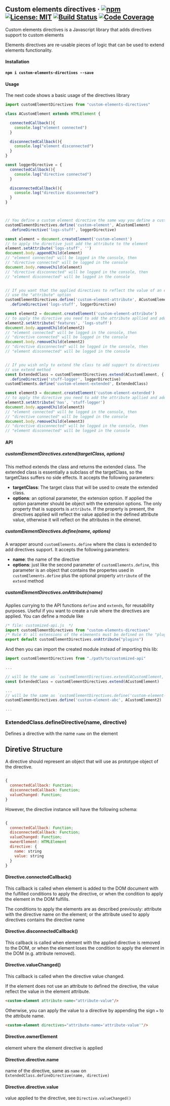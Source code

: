Custom elements directives &middot; [![npm](https://img.shields.io/npm/v/custom-elements-directives.svg?style=flat-square)](https://www.npmjs.com/package/custom-elements-directives) [![License: MIT](https://img.shields.io/github/license/OmarCastro/custom-elements-directive.svg?color=blue&style=flat-square)](https://opensource.org/licenses/MIT) [![Build Status](https://img.shields.io/travis/OmarCastro/custom-elements-directives/master.svg?style=flat-square&logo=travis)](https://travis-ci.org/OmarCastro/custom-elements-directives) [![Code Coverage](https://img.shields.io/codecov/c/github/OmarCastro/custom-elements-directives.svg?style=flat-square&logo=codecov)](https://codecov.io/gh/OmarCastro/custom-elements-directives)
------

Custom elements directives is a Javascript library that adds directives support to custom elements

Elements directives are re-usable pieces of logic that can be used to extend elements functionality.



#### Installation

#### `npm i custom-elements-directives --save`

#### Usage
The next code shows a basic usage of the directives library

```Javascript
import customElementDirectives from "custom-elements-directives" 

class ACustomElement extends HTMLElement {

  connectedCallback(){
    console.log("element connected")
  }

  disconnectedCallback(){
    console.log("element disconnected")
  }
}

const loggerDirective = {
  connectedCallback(){
    console.log("directive connected")
  }

  disconnectedCallback(){
    console.log("directive disconnected")
  }
}



// You define a custom element directive the same way you define a custom element
customElementDirectives.define('custom-element', ACustomElement)
  .defineDirective('logs-stuff', loggerDirective)

const element = document.createElement('custom-element')
// to apply the directive just add the attribute to the element
element.setAttribute('logs-stuff', '')
document.body.appendChild(element)
// "element connected" will be logged in the console, then
// "directive connected" will be logged in the console
document.body.removeChild(element)
// "directive disconnected" will be logged in the console, then
// "element disconnected" will be logged in the console


// If you want that the applied directives to reflect the value of an element attribute  
// use the "attribute" option
customElementDirectives.define('custom-element-attribute', ACustomElement, { attribute: 'features' })
  .defineDirective('logs-stuff', loggerDirective)

const element2 = document.createElement('custom-element-attribute')
// to apply the directive you need to add the attribute apllied and add the name of the directiveyou want to apply
element2.setAttribute('features', 'logs-stuff')
document.body.appendChild(element2)
// "element connected" will be logged in the console, then
// "directive connected" will be logged in the console
document.body.removeChild(element2)
// "directive disconnected" will be logged in the console, then
// "element disconnected" will be logged in the console


// If you wish only to extend the class to add support to directives
// use extend method
const ExtendedClass = customElementDirectives.extend(ACustomElement, { attribute: 'has' })
  .defineDirective('stuff-logger', loggerDirective)
customElements.define('custom-element-extended', ExtendedClass)

const element3 = document.createElement('custom-element-extended')
// to apply the directive you need to add the attribute apllied and add the name of the directiveyou want to apply
element3.setAttribute('has', 'stuff-logger')
document.body.appendChild(element3)
// "element connected" will be logged in the console, then
// "directive connected" will be logged in the console
document.body.removeChild(element3)
// "directive disconnected" will be logged in the console, then
// "element disconnected" will be logged in the console
```


#### API

##### customElementDirectives.extend(targetClass, options)

This method extends the class and returns the extended class. The extended class is essentially a subclass of the targetClass, so the targetClass suffers no side effects. It accepts the following parameters:

 - **targetClass**: The target class that will be used to create the extended class.
 - **options**: an optional parameter, the extension option. If applied the option parameter should be object with the extension options. The only property that is supports is `attribute`. If the property is present, the directives applied will reflect the value applied in the defined attribute value, otherwise it will reflect on the attributes in the elmenet.


##### customElementDirectives.define(name, options)

A wrapper around `customElements.define` where the class is extended to add directives support. It accepts the following parameters:

  - **name**: the name of the directive
  - **options**: just like the second parameter of `customElements.define`, this parameter is an object that contains the propertes used in `customElements.define` plus the optional property `attribute` of the `extend` method


##### customElementDirectives.onAttribute(name)

Applies currying to the API functions `define` and `extends`, for reusability purposes. Useful if you want to create a rule where the directives are applied. You can define a module like

```Javascript
/* file: customized-api.js  */
import customElementDirectives from "custom-elements-directives"
/* Rule X: all extensions of the elmenents must be defined on the "plugin" attribute    */ 
export default customElementDirectives.onAttribute("plugins")
```

And then you can import the created module instead of importing this lib:

```Javascript
import customElementDirectives from "./path/to/customized-api"

...

// will be the same as `customElementDirectives.extend(ACustomElement, { attribute: 'plugins' })`
const ExtendedClass = customElementDirectives.extend(ACustomElement)

...
// will be the same as `customElementDirectives.define('custom-element-abc', ACustomElement2, { attribute: 'plugins' })`
customElementDirectives.define('custom-element-abc', ACustomElement2)

...
```

### ExtendedClass.defineDirective(name, directive)

Defines a directive with the name `name` on the element


## Diretive Structure

A directive should represent an object that will use as prototype object of the directive.

```Javascript

{
  connectedCallback: Function;
  disconnectedCallback: Function;
  valueChanged: Function;
}

```

However, the directive instance will have the following schema:

```Javascript

{
  connectedCallback: Function;
  disconnectedCallback: Function;
  valueChanged: Function;
  ownerElement: HTMLElement
  directive: {
    name: string
    value: string
  }
}

```

#### Directive.connectedCallback()

This callback is called when element is added to the DOM document with the fulfilled conditions to apply the directive, or when the condition to apply the element in the DOM fulfills.

The conditions to apply the elements are as described previously: attribute with the directive name on the element; or the attribute used to apply directives contains the directive name 

#### Directive.disconnectedCallback()
This callback is called when element with the applied directive is removed to the DOM, or when the element loses the condition to apply the element in the DOM (e.g. attribute removed).

#### Directive.valueChanged()
This callback is called when the directive value changed. 

If the element does not use an attribute to defined the directive, the value reflect the value in the element attribute.

```HTML
<custom-element attribute-name="attribute-value"/>
```
Otherwise, you can apply the value to a directive by appending the sign `=` to the attribute name.


```HTML
<custom-element directives="attribute-name='attribute-value'"/>
```

#### Directive.ownerElement
element where the element directive is applied

#### Directive.directive.name
name of the directive, same as `name` on `ExtendedClass.defineDirective(name, directive)`

#### Directive.directive.value
value applied to the directive, see `Directive.valueChanged()`


